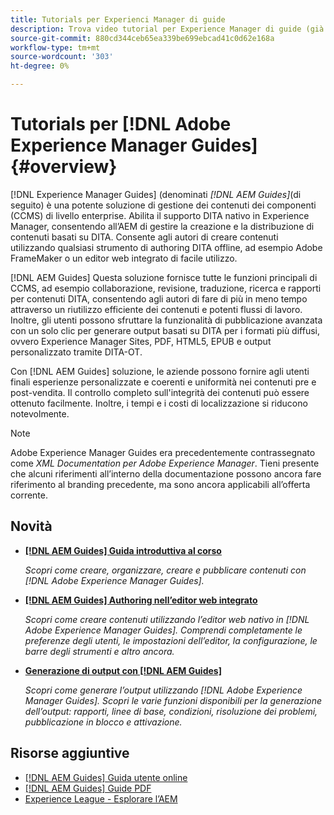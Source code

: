 ```yaml
---
title: Tutorials per Experienci Manager di guide
description: Trova video tutorial per Experience Manager di guide (già XML Documentation per Adobe Experience Manager). Scopri il supporto DITA nativo e l’authoring strutturato in Experience Manager.
source-git-commit: 880cd344ceb65ea339be699ebcad41c0d62e168a
workflow-type: tm+mt
source-wordcount: '303'
ht-degree: 0%

---
```


# Tutorials per [!DNL Adobe Experience Manager Guides] {#overview}

[!DNL Experience Manager Guides] (denominati _[!DNL AEM Guides]_(di seguito) è una potente soluzione di gestione dei contenuti dei componenti (CCMS) di livello enterprise. Abilita il supporto DITA nativo in Experience Manager, consentendo all’AEM di gestire la creazione e la distribuzione di contenuti basati su DITA. Consente agli autori di creare contenuti utilizzando qualsiasi strumento di authoring DITA offline, ad esempio Adobe FrameMaker o un editor web integrato di facile utilizzo.

[!DNL AEM Guides] Questa soluzione fornisce tutte le funzioni principali di CCMS, ad esempio collaborazione, revisione, traduzione, ricerca e rapporti per contenuti DITA, consentendo agli autori di fare di più in meno tempo attraverso un riutilizzo efficiente dei contenuti e potenti flussi di lavoro. Inoltre, gli utenti possono sfruttare la funzionalità di pubblicazione avanzata con un solo clic per generare output basati su DITA per i formati più diffusi, ovvero Experience Manager Sites, PDF, HTML5, EPUB e output personalizzato tramite DITA-OT.

Con [!DNL AEM Guides] soluzione, le aziende possono fornire agli utenti finali esperienze personalizzate e coerenti e uniformità nei contenuti pre e post-vendita. Il controllo completo sull&#39;integrità dei contenuti può essere ottenuto facilmente. Inoltre, i tempi e i costi di localizzazione si riducono notevolmente.

>[!NOTE]
> 
> Adobe Experience Manager Guides era precedentemente contrassegnato come _XML Documentation per Adobe Experience Manager_. Tieni presente che alcuni riferimenti all’interno della documentazione possono ancora fare riferimento al branding precedente, ma sono ancora applicabili all’offerta corrente.

## Novità

* **[[!DNL AEM Guides] Guida introduttiva al corso](../courses/course-1/overview.md)**

  _Scopri come creare, organizzare, creare e pubblicare contenuti con [!DNL Adobe Experience Manager Guides]._


* **[[!DNL AEM Guides] Authoring nell’editor web integrato](../courses/course-3/overview.md)**

  _Scopri come creare contenuti utilizzando l’editor web nativo in  [!DNL Adobe Experience Manager Guides]. Comprendi completamente le preferenze degli utenti, le impostazioni dell’editor, la configurazione, le barre degli strumenti e altro ancora._

* **[Generazione di output con [!DNL AEM Guides]](../courses/course-2/overview.md)**

  _Scopri come generare l’output utilizzando [!DNL Adobe Experience Manager Guides]. Scopri le varie funzioni disponibili per la generazione dell’output: rapporti, linee di base, condizioni, risoluzione dei problemi, pubblicazione in blocco e attivazione._


<!--

Dummy links cause validation to fail

## Staff Picks

<table>
<tr>
  <td>
    <a href="#">
      <img alt="400 x 225px" src="myimage.png" />
    </a>
    <div>
      <a href="#">
    <strong>Enablement Content 1</strong>
    </a>
    </div>
    <p>
    <em>A brief description of enablement content.</em>
    <p>
  </td>
   <td>
    <a href="#">
      <img alt="400 x 225px" src="myimage.png" />
    </a>
    <div>
      <a href="#">
    <strong>Enablement Content 1</strong>
    </a>
    </div>
    <p>
    <em>A brief description of enablement content.</em>
    <p>
  </td>
  <td>
    <a href="#">
      <img alt="400 x 225px" src="myimage.png" />
    </a>
    <div>
      <a href="#">
    <strong>Enablement Content 1</strong>
    </a>
    </div>
    <p>
    <em>A brief description of enablement content.</em>
    <p>
  </td>
</tr>
</table>

-->


## Risorse aggiuntive

* [[!DNL AEM Guides] Guida utente online](https://help.adobe.com/en_US/xml-documentation-for-adobe-experience-manager/index.html)
* [[!DNL AEM Guides] Guide PDF](https://helpx.adobe.com/support/xml-documentation-for-experience-manager.html)
* [Experience League - Esplorare l’AEM](https://experienceleague.adobe.com/?lang=it#recommended/solutions/experience-manager)
